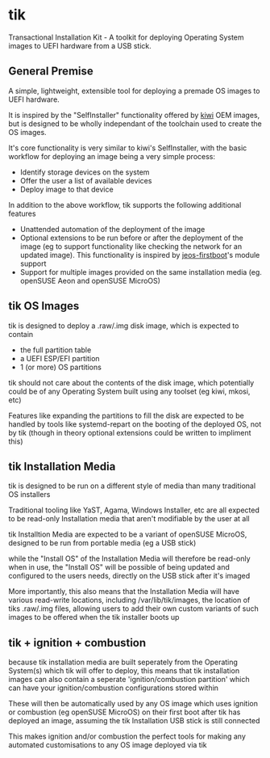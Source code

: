 # tik

Transactional Installation Kit - A toolkit for deploying Operating System images to UEFI hardware from a USB stick.

## General Premise

A simple, lightweight, extensible tool for deploying a premade OS images to UEFI hardware.

It is inspired by the "SelfInstaller" functionality offered by [kiwi](https://github.com/OSInside/kiwi) OEM images, but is designed to be wholly independant of the toolchain used to create the OS images.

It's core functionality is very similar to kiwi's SelfInstaller, with the basic workflow for deploying an image being a very simple process:

- Identify storage devices on the system
- Offer the user a list of available devices
- Deploy image to that device

In addition to the above workflow, tik supports the following additional features

- Unattended automation of the deployment of the image
- Optional extensions to be run before or after the deployment of the image (eg to support functionality like checking the network for an updated image). This functionality is inspired by [jeos-firstboot](https://github.com/openSUSE/jeos-firstboot/)'s module support
- Support for multiple images provided on the same installation media (eg. openSUSE Aeon and openSUSE MicroOS)

## tik OS Images

tik is designed to deploy a .raw/.img disk image, which is expected to contain

- the full partition table
- a UEFI ESP/EFI partition
- 1 (or more) OS partitions

tik should not care about the contents of the disk image, which potentially could be of any Operating System built using any toolset (eg kiwi, mkosi, etc)

Features like expanding the partitions to fill the disk are expected to be handled by tools like systemd-repart on the booting of the deployed OS, not by tik (though in theory optional extensions could be written to impliment this)

## tik Installation Media

tik is designed to be run on a different style of media than many traditional OS installers

Traditional tooling like YaST, Agama, Windows Installer, etc are all expected to be read-only Installation media that aren't modifiable by the user at all

tik Installtion Media are expected to be a variant of openSUSE MicroOS, designed to be run from portable media (eg a USB stick)

while the "Install OS" of the Installation Media will therefore be read-only when in use, the "Install OS" will be possible of being updated and configured to the users needs, directly on the USB stick after it's imaged

More importantly, this also means that the Installation Media will have various read-write locations, including /var/lib/tik/images, the location of tiks .raw/.img files, allowing users to add their own custom variants of such images to be offered when the tik installer boots up

## tik + ignition + combustion

because tik installation media are built seperately from the Operating System(s) which tik will offer to deploy, this means that tik installation images can also contain a seperate 'ignition/combustion partition' which can have your ignition/combustion configurations stored within

These will then be automatically used by any OS image which uses ignition or combustion (eg openSUSE MicroOS) on their first boot after tik has deployed an image, assuming the tik Installation USB stick is still connected

This makes ignition and/or combustion the perfect tools for making any automated customisations to any OS image deployed via tik
